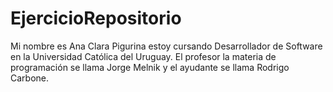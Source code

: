 # EjercicioRepositorio
Mi nombre es Ana Clara Pigurina estoy cursando Desarrollador de Software en la
Universidad Católica del Uruguay. El profesor la materia de programación se 
llama Jorge Melnik y el ayudante se llama Rodrigo Carbone.